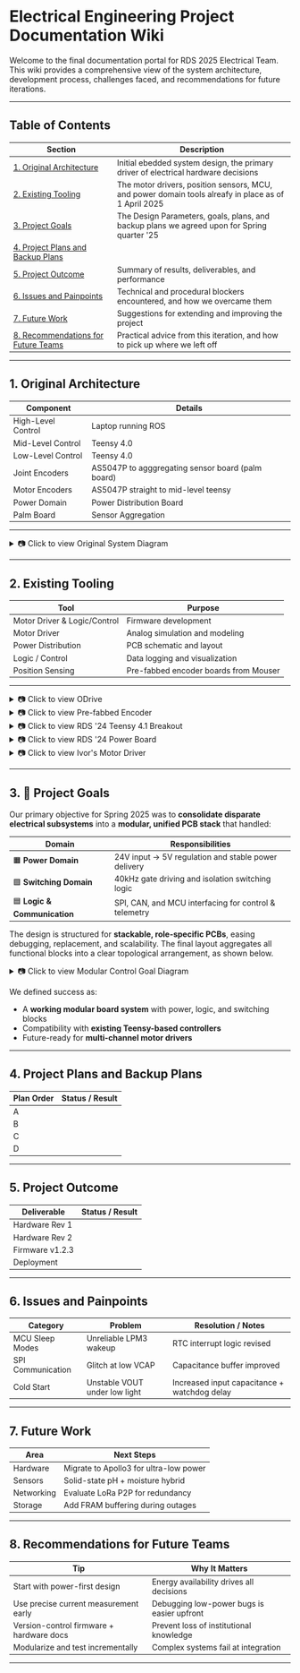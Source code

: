 # Electrical Engineering Project Documentation Wiki

Welcome to the final documentation portal for RDS 2025 Electrical Team. This wiki provides a comprehensive view of the system architecture, development process, challenges faced, and recommendations for future iterations.

---

## Table of Contents

| Section                             | Description                                                 |
|-------------------------------------|-------------------------------------------------------------|
| [1. Original Architecture](#1-original-architecture)     | Initial ebedded system design, the primary driver of electrical hardware decisions |
| [2. Existing Tooling](#2-existing-tooling)               | The motor drivers, position sensors, MCU, and power domain tools alreafy in place as of 1 April 2025 |
| [3. Project Goals](#3-project-goals)                     | The Design Parameters, goals, plans, and backup plans we agreed upon for Spring quarter '25    |
| [4. Project Plans and Backup Plans](#4-project-plans-and-backup-plans) 
| [5. Project Outcome](#5-project-outcome)                 | Summary of results, deliverables, and performance           |
| [6. Issues and Painpoints](#6-issues-and-painpoints)     | Technical and procedural blockers encountered, and how we overcame them |
| [7. Future Work](#7-future-work)                         | Suggestions for extending and improving the project         |
| [8. Recommendations for Future Teams](#8-recommendations-for-future-teams) | Practical advice from this iteration, and how to pick up where we left off |

---

## 1. Original Architecture

| Component         | Details                              |
|------------------|--------------------------------------|
| High-Level Control             | Laptop running ROS                      |
| Mid-Level Control              | Teensy 4.0             |
| Low-Level Control              | Teensy 4.0        |
| Joint Encoders                 | AS5047P to agggregating sensor board (palm board)     |
| Motor Encoders                 | AS5047P straight to mid-level teensy    |
| Power Domain                   | Power Distribution Board |
| Palm Board                     | Sensor Aggregation |

---
<details>
  <summary>📷 Click to view Original System Diagram</summary>

  ![Original System Diagram](./figures/original-system.png)

</details>

---

## 2. Existing Tooling

| Tool              | Purpose                              |
|------------------|--------------------------------------|
| Motor Driver & Logic/Control| Firmware development               |
| Motor Driver | Analog simulation and modeling       |
| Power Distribution  | PCB schematic and layout             |
| Logic / Control| Data logging and visualization       |
| Position Sensing | Pre-fabbed encoder boards from Mouser |

---
<details>
  <summary>📷 Click to view ODrive</summary>

  ![ODrive](./figures/ODrive.png)

</details>
<details>
  <summary>📷 Click to view Pre-fabbed Encoder</summary>

  ![Pre-fabbed Encoder](./figures/encoder-prefab.png)

</details>
<details>
  <summary>📷 Click to view RDS '24 Teensy 4.1 Breakout</summary>

  ![RDS '24 Teensy 4.1 Breakout](./figures/teensy41.png)

</details>
<details>
  <summary>📷 Click to view RDS '24 Power Board</summary>

  ![RDS '24 Power Board](./figures/2024power.png)

</details>
<details>
  <summary>📷 Click to view Ivor's Motor Driver</summary>

  ![Ivor's Motor Driver](./figures/ivor-motordriver.png)

</details>

---

## 3. 🚀 Project Goals

Our primary objective for Spring 2025 was to **consolidate disparate electrical subsystems** into a **modular, unified PCB stack** that handled:

| Domain                    | Responsibilities                                       |
|---------------------------|--------------------------------------------------------|
| 🟧 **Power Domain**        | 24V input → 5V regulation and stable power delivery    |
| 🟩 **Switching Domain**    | 40kHz gate driving and isolation switching logic       |
| 🟦 **Logic & Communication** | SPI, CAN, and MCU interfacing for control & telemetry |

The design is structured for **stackable, role-specific PCBs**, easing debugging, replacement, and scalability. The final layout aggregates all functional blocks into a clear topological arrangement, as shown below.

<details>
  <summary>📷 Click to view Modular Control Goal Diagram</summary>

  ![Modular Control Goal](./figures/modular-control-goal.png)  
  **Figure 3.** Modular PCB stack: domain separation by function with visual overlays and control pathways highlighted.

</details>

We defined success as:
- A **working modular board system** with power, logic, and switching blocks  
- Compatibility with **existing Teensy-based controllers**  
- Future-ready for **multi-channel motor drivers**

---

## 4. Project Plans and Backup Plans

| Plan Order       | Status / Result                      |
|------------------|--------------------------------------|
| A                |  |
| B                |  |
| C                |  |
| D                |  |

---
## 5. Project Outcome

| Deliverable       | Status / Result                      |
|------------------|--------------------------------------|
| Hardware Rev 1    |                                     |
| Hardware Rev 2    |                                     |
| Firmware v1.2.3   |                                     |
| Deployment        |                                     |

---

## 6. Issues and Painpoints

| Category          | Problem                              | Resolution / Notes                          |
|------------------|--------------------------------------|---------------------------------------------|
| MCU Sleep Modes   | Unreliable LPM3 wakeup               | RTC interrupt logic revised                 |
| SPI Communication | Glitch at low VCAP                   | Capacitance buffer improved                 |
| Cold Start        | Unstable VOUT under low light        | Increased input capacitance + watchdog delay|

---

## 7. Future Work

| Area              | Next Steps                           |
|------------------|--------------------------------------|
| Hardware          | Migrate to Apollo3 for ultra-low power |
| Sensors           | Solid-state pH + moisture hybrid     |
| Networking        | Evaluate LoRa P2P for redundancy     |
| Storage           | Add FRAM buffering during outages    |

---

## 8. Recommendations for Future Teams

| Tip                                      | Why It Matters                               |
|------------------------------------------|-----------------------------------------------|
| Start with power-first design            | Energy availability drives all decisions      |
| Use precise current measurement early    | Debugging low-power bugs is easier upfront    |
| Version-control firmware + hardware docs | Prevent loss of institutional knowledge       |
| Modularize and test incrementally        | Complex systems fail at integration           |

---

